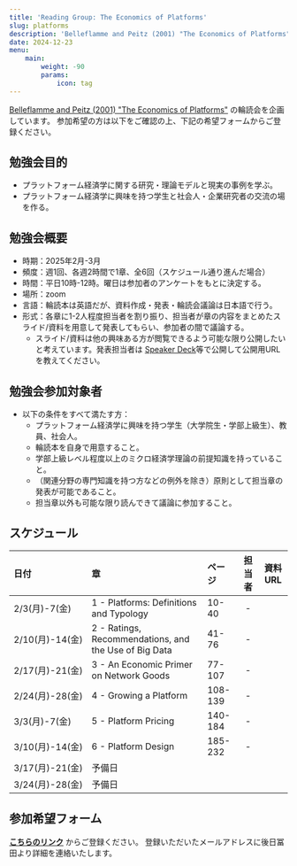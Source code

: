 ```yaml
---
title: 'Reading Group: The Economics of Platforms'
slug: platforms
description: 'Belleflamme and Peitz (2001) "The Economics of Platforms" の輪読会用ページ'
date: 2024-12-23
menu:
    main: 
        weight: -90
        params:
            icon: tag
---
```


[Belleflamme and Peitz (2001) "The Economics of Platforms"](https://www.cambridge.org/core/books/economics-of-platforms/1465A930513786676D369128B0AF9D21) の輪読会を企画しています。
参加希望の方は以下をご確認の上、下記の希望フォームからご登録ください。


## 勉強会目的
 - プラットフォーム経済学に関する研究・理論モデルと現実の事例を学ぶ。
 - プラットフォーム経済学に興味を持つ学生と社会人・企業研究者の交流の場を作る。


## 勉強会概要
 - 時期：2025年2月-3月
 - 頻度：週1回、各週2時間で1章、全6回（スケジュール通り進んだ場合）
 - 時間：平日10時-12時。曜日は参加者のアンケートをもとに決定する。
 - 場所：zoom
 - 言語：輪読本は英語だが、資料作成・発表・輪読会議論は日本語で行う。
 - 形式：各章に1-2人程度担当者を割り振り、担当者が章の内容をまとめたスライド/資料を用意して発表してもらい、参加者の間で議論する。
     - スライド/資料は他の興味ある方が閲覧できるよう可能な限り公開したいと考えています。発表担当者は [Speaker Deck](https://speakerdeck.com/)等で公開して公開用URLを教えてください。


## 勉強会参加対象者
 - 以下の条件をすべて満たす方：
    - プラットフォーム経済学に興味を持つ学生（大学院生・学部上級生）、教員、社会人。
    - 輪読本を自身で用意すること。
    - 学部上級レベル程度以上のミクロ経済学理論の前提知識を持っていること。
    - （関連分野の専門知識を持つ方などの例外を除き）原則として担当章の発表が可能であること。
    - 担当章以外も可能な限り読んできて議論に参加すること。


## スケジュール

|日付|章|ページ|担当者|資料URL|
|:--|:--|:--|:--:|:--:|
|2/3(月)-7(金)|1 - Platforms: Definitions and Typology| 10-40 | - |
|2/10(月)-14(金)|2 - Ratings, Recommendations, and the Use of Big Data | 41-76| -|
|2/17(月)-21(金)|3 - An Economic Primer on Network Goods |77-107| - |
|2/24(月)-28(金)|4 - Growing a Platform | 108-139| - |
|3/3(月)-7(金)|5 - Platform Pricing | 140-184 | - |
|3/10(月)-14(金)|6 - Platform Design | 185-232 | - |
|3/17(月)-21(金)| 予備日 |  |  |
|3/24(月)-28(金)| 予備日 |  |  |


## 参加希望フォーム

[**こちらのリンク**](https://docs.google.com/forms/d/e/1FAIpQLSfRRmiVxYatnqTUcXdZ7-ZcLeo7IPTkn-LOK8PKwSpSYMiIqw/viewform?usp=header) からご登録ください。
登録いただいたメールアドレスに後日冨田より詳細を連絡いたします。


